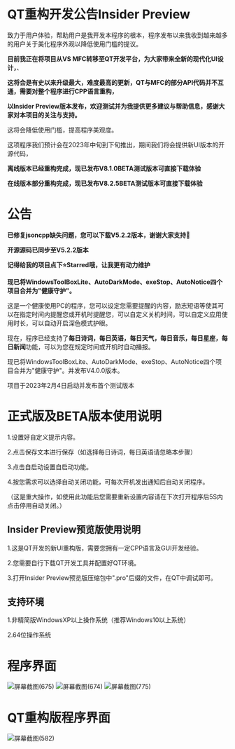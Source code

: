 # QT重构开发公告Insider Preview
致力于用户体验，帮助用户是我开发本程序的根本，程序发布以来我收到越来越多的用户关于美化程序外观以降低使用门槛的提议。

**目前我正在将项目从VS MFC转移至QT开发平台，为大家带来全新的现代化UI设计，**、

**这将会是有史以来升级最大，难度最高的更新，QT与MFC的部分API代码并不互通，需要对整个程序进行CPP语言重构，**

**以Insider Preview版本发布，欢迎测试并为我提供更多建议与帮助信息，感谢大家对本项目的关注与支持。**

这将会降低使用门槛，提高程序美观度。

这项程序我们预计会在2023年中旬到下旬推出，期间我们将会提供新UI版本的开源代码，

**离线版本已经重构完成，现已发布V8.1.0BETA测试版本可直接下载体验**

**在线版本部分重构完成，现已发布V8.2.5BETA测试版本可直接下载体验**

# 公告
**已修复jsoncpp缺失问题，您可以下载V5.2.2版本，谢谢大家支持🥰**

**开源源码已同步至V5.2.2版本**

**记得给我的项目点下⭐️Starred哦，让我更有动力维护**


**现已将WindowsToolBoxLite、AutoDarkMode、exeStop、AutoNotice四个项目合并为"健康守护"。**

这是一个健康使用PC的程序，您可以设定您需要提醒的内容，励志短语等使其可以在指定时间内提醒您或开机时提醒您，可以自定义关机时间，可以自定义应用使用时长，可以自动开启深色模式护眼。

现在，程序已经支持了**每日诗词，每日英语，每日天气，每日音乐，每日星座，每日新闻**功能，可以为您在规定时间或开机时自动播报。

现已将WindowsToolBoxLite、AutoDarkMode、exeStop、AutoNotice四个项目合并为"健康守护"。并发布V4.0.0版本。

项目于2023年2月4日启动并发布首个测试版本

# 正式版及BETA版本使用说明
1.设置好自定义提示内容。

2.点击保存文本进行保存（如选择每日诗词，每日英语请忽略本步骤）

3.点击自启动设置自启动功能。

4.按您需求可以选择自动关闭功能，可每次开机发出通知后自动关闭程序。

（这是重大操作，如使用此功能后您需要重新设置内容请在下次打开程序后5S内点击停用自动关闭。）

## Insider Preview预览版使用说明
1.这是QT开发的新UI重构版，需要您拥有一定CPP语言及GUI开发经验。

2.您需要自行下载QT开发工具并配置好QT环境。

3.打开Insider Preview预览版压缩包中".pro"后缀的文件，在QT中调试即可。

## 支持环境
1.非精简版WindowsXP以上操作系统（推荐Windows10以上系统）

2.64位操作系统
# 程序界面 
![屏幕截图(675)](https://user-images.githubusercontent.com/39414350/216811553-992bfea5-3027-4a51-bfa9-ba9dc7903818.png)
![屏幕截图(674)](https://user-images.githubusercontent.com/39414350/216811556-d4ae74f6-9d1b-4e99-9247-922938416049.png)
![屏幕截图(775)](https://user-images.githubusercontent.com/39414350/222312705-ba5fba4e-3e22-4138-985e-775abac0d3d3.png)
# QT重构版程序界面 

![屏幕截图(582)](https://user-images.githubusercontent.com/39414350/236625679-28d68b3b-8bc6-418f-9510-33351ca81a9a.png)

